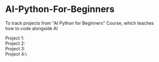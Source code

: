 # AI-Python-For-Beginners
To track projects from "AI Python for Beginners" Course, which teaches how to code alongside AI

Project 1:\
Project 2:\
Project 3:\
Project 4:\


